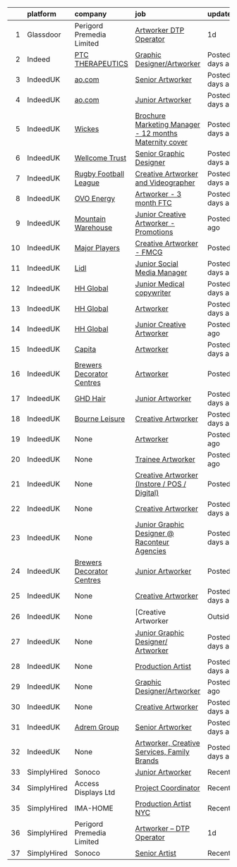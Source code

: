 

|    | platform    | company                                                                          | job                                                                                                                                                                                                                                                                                            | update_time      | location                |
|---:|:------------|:---------------------------------------------------------------------------------|:-----------------------------------------------------------------------------------------------------------------------------------------------------------------------------------------------------------------------------------------------------------------------------------------------|:-----------------|:------------------------|
|  1 | Glassdoor   | Perigord Premedia Limited                                                        | [Artworker   DTP Operator](https://www.glassdoor.com/partner/jobListing.htm?pos=101&ao=1136043&s=58&guid=00000180d5f64634a9c347366b102c09&src=GD_JOB_AD&t=SR&vt=w&ea=1&cs=1_7aca4b1a&cb=1652857128619&jobListingId=1007865934313&jrtk=3-0-1g3avchisr0pr801-1g3avchj8r1af800-4048a71b52ed5444-) | 1d               | Branford, CT            |
|  2 | Indeed      | [PTC THERAPEUTICS](https://www.indeed.com/cmp/Ptc-Therapeutics-1)                | [Graphic Designer/Artworker](https://www.indeed.com/rc/clk?jk=4f15b493df3e53e5&fccid=01b550b2fa839455&vjs=3)                                                                                                                                                                                   | Posted8 days ago | Remote                  |
|  3 | IndeedUK    | [ao.com](https://uk.indeed.com/cmp/Ao.com)                                       | [Senior Artworker](https://uk.indeed.com/rc/clk?jk=210a20044c049943&fccid=345c64aa9d443bb0&vjs=3)                                                                                                                                                                                              | Posted3 days ago | Manchester              |
|  4 | IndeedUK    | [ao.com](https://uk.indeed.com/cmp/Ao.com)                                       | [Junior Artworker](https://uk.indeed.com/rc/clk?jk=fef8fe05265f72ed&fccid=345c64aa9d443bb0&vjs=3)                                                                                                                                                                                              | Posted3 days ago | Manchester              |
|  5 | IndeedUK    | [Wickes](https://uk.indeed.com/cmp/Wickes)                                       | [Brochure Marketing Manager - 12 months Maternity cover](https://uk.indeed.com/rc/clk?jk=2c3a5f83ed343ee9&fccid=e23c1b783338748b&vjs=3)                                                                                                                                                        | Posted6 days ago | Watford•Remote          |
|  6 | IndeedUK    | [Wellcome Trust](https://uk.indeed.com/cmp/Wellcome-Trust)                       | [Senior Graphic Designer](https://uk.indeed.com/rc/clk?jk=6361bfb22a0a34ba&fccid=cc6196a1623b7c36&vjs=3)                                                                                                                                                                                       | Posted9 days ago | London                  |
|  7 | IndeedUK    | [Rugby Football League](https://uk.indeed.com/cmp/Rugby-Football-League)         | [Creative Artworker and Videographer](https://uk.indeed.com/rc/clk?jk=d01d18b3865a305a&fccid=b0465f5a82f3f619&vjs=3)                                                                                                                                                                           | Posted6 days ago | Manchester M17 1HH      |
|  8 | IndeedUK    | [OVO Energy](https://uk.indeed.com/cmp/Ovo-Energy)                               | [Artworker - 3 month FTC](https://uk.indeed.com/rc/clk?jk=a000f90682fb72d3&fccid=f23134d18c3d097f&vjs=3)                                                                                                                                                                                       | Posted2 days ago | Bristol                 |
|  9 | IndeedUK    | [Mountain Warehouse](https://uk.indeed.com/cmp/Mountain-Warehouse)               | [Junior Creative Artworker - Promotions](https://uk.indeed.com/rc/clk?jk=cee389ab0359e7ff&fccid=5a561b881a376547&vjs=3)                                                                                                                                                                        | Posted1 day ago  | London                  |
| 10 | IndeedUK    | [Major Players](https://uk.indeed.com/cmp/Major-Players)                         | [Creative Artworker - FMCG](https://uk.indeed.com/rc/clk?jk=2e468069dd8f7294&fccid=746e5b5deec3be17&vjs=3)                                                                                                                                                                                     | PostedToday      | Greater Manchester      |
| 11 | IndeedUK    | [Lidl](https://uk.indeed.com/cmp/Lidl)                                           | [Junior Social Media Manager](https://uk.indeed.com/rc/clk?jk=f961e369f79ca9b5&fccid=14b7c83f2c02772e&vjs=3)                                                                                                                                                                                   | Posted8 days ago | London SW19 4JS         |
| 12 | IndeedUK    | [HH Global](https://uk.indeed.com/cmp/Hh-Global)                                 | [Junior Medical copywriter](https://uk.indeed.com/rc/clk?jk=8732cc49e83fdc6a&fccid=f56b6a05a62ad446&vjs=3)                                                                                                                                                                                     | Posted2 days ago | Basingstoke             |
| 13 | IndeedUK    | [HH Global](https://uk.indeed.com/cmp/Hh-Global)                                 | [Artworker](https://uk.indeed.com/rc/clk?jk=a6b4309cac970726&fccid=f56b6a05a62ad446&vjs=3)                                                                                                                                                                                                     | Posted2 days ago | Basingstoke             |
| 14 | IndeedUK    | [HH Global](https://uk.indeed.com/cmp/Hh-Global)                                 | [Junior Creative Artworker](https://uk.indeed.com/rc/clk?jk=accaa1f79a30e291&fccid=f56b6a05a62ad446&vjs=3)                                                                                                                                                                                     | Posted1 day ago  | Wakefield               |
| 15 | IndeedUK    | [Capita](https://uk.indeed.com/cmp/Capita-1)                                     | [Artworker](https://uk.indeed.com/rc/clk?jk=7b3ed5e782ad6188&fccid=1414937a5b52d0ad&vjs=3)                                                                                                                                                                                                     | Posted7 days ago | Sheffield               |
| 16 | IndeedUK    | [Brewers Decorator Centres](https://uk.indeed.com/cmp/Brewers-Decorator-Centres) | [Artworker](https://uk.indeed.com/rc/clk?jk=ca1de6728a3cb15f&fccid=19d49576865c4a97&vjs=3)                                                                                                                                                                                                     | PostedToday      | Remote                  |
| 17 | IndeedUK    | [GHD Hair](https://uk.indeed.com/cmp/Ghd-Hair)                                   | [Junior Artworker](https://uk.indeed.com/rc/clk?jk=650fc11b8d399b47&fccid=214fc57ea0a5cf30&vjs=3)                                                                                                                                                                                              | Posted2 days ago | London                  |
| 18 | IndeedUK    | [Bourne Leisure](https://uk.indeed.com/cmp/Bourne-Leisure)                       | [Creative Artworker](https://uk.indeed.com/rc/clk?jk=7c071d29824bb410&fccid=633fa793db3611dc&vjs=3)                                                                                                                                                                                            | Posted7 days ago | Hemel Hempstead HP2 4YL |
| 19 | IndeedUK    | None                                                                             | [Artworker](https://uk.indeed.com/rc/clk?jk=a5d8218322e02361&fccid=3f50ec1bffc7b1d8&vjs=3)                                                                                                                                                                                                     | Posted1 day ago  | London SW1E 5NN         |
| 20 | IndeedUK    | None                                                                             | [Trainee Artworker](https://uk.indeed.com/rc/clk?jk=1e17ac18644c705c&fccid=3d7752bc0721fcaa&vjs=3)                                                                                                                                                                                             | Posted1 day ago  | Surrey                  |
| 21 | IndeedUK    | None                                                                             | [Creative Artworker (Instore / POS / Digital)](https://uk.indeed.com/rc/clk?jk=774290d0f9be68f8&fccid=7f77a81c51eff3c2&vjs=3)                                                                                                                                                                  | PostedToday      | London                  |
| 22 | IndeedUK    | None                                                                             | [Creative Artworker](https://uk.indeed.com/rc/clk?jk=fd7a0f1b93cb64a3&fccid=ddd735570744cbee&vjs=3)                                                                                                                                                                                            | Posted6 days ago | Manchester              |
| 23 | IndeedUK    | None                                                                             | [Junior Graphic Designer @ Raconteur Agencies](https://uk.indeed.com/rc/clk?jk=9f4fd4ca1943fc9e&fccid=5c292c1242fe3359&vjs=3)                                                                                                                                                                  | Posted8 days ago | London EC3N•Remote      |
| 24 | IndeedUK    | [Brewers Decorator Centres](https://uk.indeed.com/cmp/Brewers-Decorator-Centres) | [Junior Artworker](https://uk.indeed.com/rc/clk?jk=eea393e37a0c1bc3&fccid=19d49576865c4a97&vjs=3)                                                                                                                                                                                              | PostedToday      | Remote                  |
| 25 | IndeedUK    | None                                                                             | [Creative Artworker](https://uk.indeed.com/rc/clk?jk=7fce9c3ae2263c24&fccid=993fcc6251bf04e4&vjs=3)                                                                                                                                                                                            | Posted6 days ago | Manchester              |
| 26 | IndeedUK    | None                                                                             | [Creative Artworker | Outside IR35 | � 260 per day](https://uk.indeed.com/rc/clk?jk=2f478e05280eb29a&fccid=5c020a1d77256b1b&vjs=3)                                                                                                                                                             | Posted3 days ago | London                  |
| 27 | IndeedUK    | None                                                                             | [Junior Graphic Designer/ Artworker](https://uk.indeed.com/rc/clk?jk=a70040a5f827dd0b&fccid=993fcc6251bf04e4&vjs=3)                                                                                                                                                                            | Posted7 days ago | London                  |
| 28 | IndeedUK    | None                                                                             | [Production Artist](https://uk.indeed.com/rc/clk?jk=c57606b9772cdfe1&fccid=8e3b99526c9482a2&vjs=3)                                                                                                                                                                                             | Posted3 days ago | Witham CM8 2FN          |
| 29 | IndeedUK    | None                                                                             | [Graphic Designer/Artworker](https://uk.indeed.com/company/Drum-Resourcing-for-Birmingham-Hippodrome/jobs/Graphic-Designer-Artworker-feb546082259a9cb?fccid=5a6d129899e6ba12&vjs=3)                                                                                                            | Posted1 day ago  | Woking                  |
| 30 | IndeedUK    | None                                                                             | [Creative Artworker](https://uk.indeed.com/rc/clk?jk=6deace673d3cb423&fccid=cddddbcabc4d0884&vjs=3)                                                                                                                                                                                            | Posted9 days ago | London                  |
| 31 | IndeedUK    | [Adrem Group](https://uk.indeed.com/cmp/Adrem-Group)                             | [Senior Artworker](https://uk.indeed.com/rc/clk?jk=0af82acee378c2fb&fccid=9d1ce8ef697fd360&vjs=3)                                                                                                                                                                                              | Posted2 days ago | London                  |
| 32 | IndeedUK    | None                                                                             | [Artworker, Creative Services, Family Brands](https://uk.indeed.com/rc/clk?jk=f9d7a4cb606a1333&fccid=54c0ca91710340c0&vjs=3)                                                                                                                                                                   | Posted6 days ago | London WC1E 6JA         |
| 33 | SimplyHired | Sonoco                                                                           | [Junior Artworker](https://www.simplyhired.com/job/bJFkITfBQh7d5E85DISdms_VPKCZBa8KkngVE0lUa-qKKaXWvdNngQ?q=artworker)                                                                                                                                                                         | Recently         | Cincinnati, OH          |
| 34 | SimplyHired | Access Displays Ltd                                                              | [Project Coordinator](https://www.simplyhired.com/job/-c3x_3QdCusQU1bLMOgJ0fsCRPNdzDRG-LxWOMHYD1xOyb_dmOLMJg?q=artworker)                                                                                                                                                                      | Recently         | England, AR             |
| 35 | SimplyHired | IMA-HOME                                                                         | [Production Artist NYC](https://www.simplyhired.com/job/WAk3UyIRIcaqwbDbXur06TsDmW7y7WmT2KCRpKrBPBRW_ve-Q8yocA?q=artworker)                                                                                                                                                                    | Recently         | New York, NY            |
| 36 | SimplyHired | Perigord Premedia Limited                                                        | [Artworker – DTP Operator](https://www.simplyhired.com/job/7wWcYOPCybuXLpDFVsIQJInquIFiafRkx2dGAN_uldTCs7CUyeOemw?q=artworker)                                                                                                                                                                 | 1d               | Branford, CT            |
| 37 | SimplyHired | Sonoco                                                                           | [Senior Artist](https://www.simplyhired.com/job/gyQf-wXViE5DTjh6jQYwtf4n8pryWEZj3FCgwRPHI5i7PJlc-DU_Og?q=artworker)                                                                                                                                                                            | Recently         | Cincinnati, OH          |